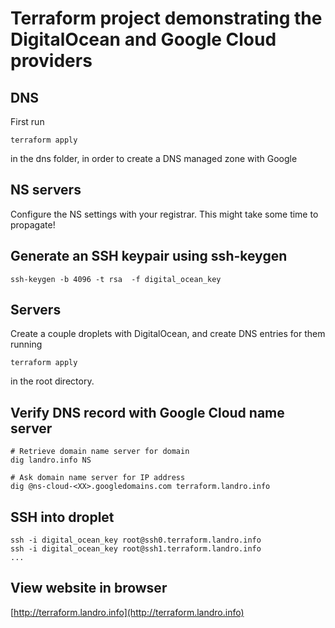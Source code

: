 # Terraform project demonstrating the DigitalOcean and Google Cloud providers


## DNS

First run 

    terraform apply
    
in the dns folder, in order to create a DNS managed zone with Google

## NS servers

Configure the NS settings with your registrar. This might take some time to propagate!

## Generate an SSH keypair using ssh-keygen

    ssh-keygen -b 4096 -t rsa  -f digital_ocean_key

## Servers

Create a couple droplets with DigitalOcean, and create DNS entries for them running 

    terraform apply
    
in the root directory.

## Verify DNS record with Google Cloud name server

    # Retrieve domain name server for domain
    dig landro.info NS

    # Ask domain name server for IP address
    dig @ns-cloud-<XX>.googledomains.com terraform.landro.info

## SSH into droplet 

    ssh -i digital_ocean_key root@ssh0.terraform.landro.info
    ssh -i digital_ocean_key root@ssh1.terraform.landro.info
    ...
    
## View website in browser

[http://terraform.landro.info](http://terraform.landro.info)
